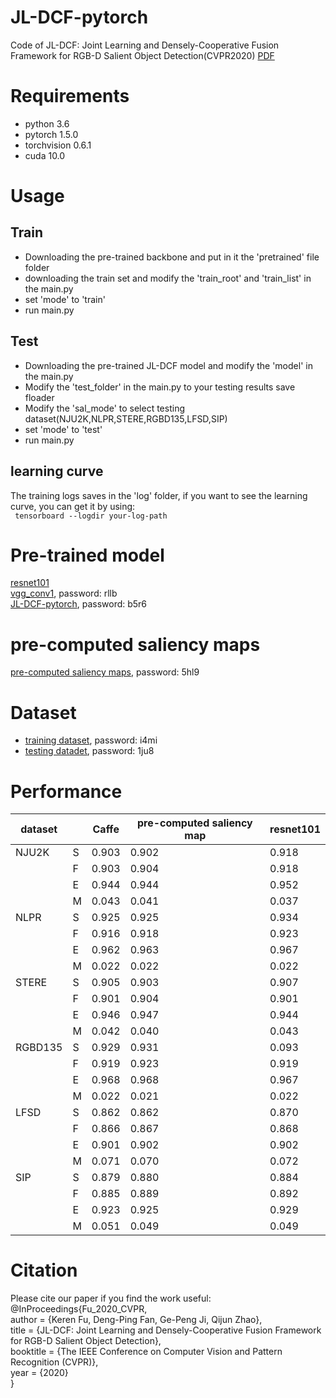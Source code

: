 # JL-DCF-pytorch

Code of JL-DCF: Joint Learning and Densely-Cooperative Fusion Framework for RGB-D Salient Object Detection(CVPR2020)  [PDF](https://arxiv.org/pdf/2004.08515v1)
# Requirements
* python 3.6 <br>
* pytorch 1.5.0 <br>
* torchvision 0.6.1 <br>
* cuda 10.0
# Usage
## Train 
* Downloading the pre-trained backbone and put in it the 'pretrained' file folder
* downloading the train set and modify the 'train_root' and 'train_list' in the main.py
* set 'mode' to 'train'
* run main.py
## Test 
* Downloading the pre-trained JL-DCF model and modify the 'model' in the main.py
* Modify the 'test_folder' in the main.py to your testing results save floader
* Modify the 'sal_mode' to select testing dataset(NJU2K,NLPR,STERE,RGBD135,LFSD,SIP)
* set 'mode' to 'test'
* run main.py
## learning curve
The training logs saves in the 'log' folder, if you want to see the learning curve, you can get it by using:<br>
` tensorboard --logdir your-log-path`
# Pre-trained model
[resnet101](https://download.pytorch.org/models/resnet101-5d3b4d8f.pth)<br>
[vgg_conv1](https://pan.baidu.com/s/1CJyNALzPIAiHrDSMcRO2yA), password:  rllb<br>
[JL-DCF-pytorch](https://pan.baidu.com/s/1Vu8uUpo3pVd-sXniVlXEAA), password:  b5r6<br>
# pre-computed saliency maps
[pre-computed saliency maps](https://pan.baidu.com/s/1gaIucFyCWlE4f1qhPKzzTw), password:  5hl9<br>
# Dataset
* [training dataset](https://pan.baidu.com/s/1vrVcRFTMRO5v-A6Q2Y3-Nw), password:  i4mi<br>
* [testing datadet](https://pan.baidu.com/s/13P-f3WbA76NVtRePcFbVFw), password:   1ju8<br>
# Performance

| dataset |      | Caffe | pre-computed saliency map | resnet101 |
| ------- | ---- | ----- | ------------------------- | --------- |
| NJU2K   | S    | 0.903 |        0.902              | 0.918     |
|         | F    | 0.903 |        0.904              | 0.918     |
|         | E    | 0.944 |        0.944              | 0.952     |
|         | M    | 0.043 |        0.041              | 0.037     |
| NLPR    | S    | 0.925 |        0.925              | 0.934     |
|         | F    | 0.916 |        0.918              | 0.923     |
|         | E    | 0.962 |        0.963              | 0.967     |
|         | M    | 0.022 |        0.022              | 0.022     |
| STERE   | S    | 0.905 |        0.903              | 0.907     |
|         | F    | 0.901 |        0.904              | 0.901     |
|         | E    | 0.946 |        0.947              | 0.944     |
|         | M    | 0.042 |        0.040              | 0.043     |
| RGBD135 | S    | 0.929 |        0.931              | 0.093     |
|         | F    | 0.919 |        0.923              | 0.919     |
|         | E    | 0.968 |        0.968              | 0.967     |
|         | M    | 0.022 |        0.021              | 0.022     |
| LFSD    | S    | 0.862 |        0.862              | 0.870     |
|         | F    | 0.866 |        0.867              | 0.868     |
|         | E    | 0.901 |        0.902              | 0.902     |
|         | M    | 0.071 |        0.070              | 0.072     |
| SIP     | S    | 0.879 |        0.880              | 0.884     |
|         | F    | 0.885 |        0.889              | 0.892     |
|         | E    | 0.923 |        0.925              | 0.929     |
|         | M    | 0.051 |        0.049              | 0.049     |

# Citation
Please cite our paper if you find the work useful:<br>
@InProceedings{Fu_2020_CVPR,<br>
author = {Keren Fu, Deng-Ping Fan, Ge-Peng Ji, Qijun Zhao},<br>
title = {JL-DCF: Joint Learning and Densely-Cooperative Fusion Framework for RGB-D Salient Object Detection},<br>
booktitle = {The IEEE Conference on Computer Vision and Pattern Recognition (CVPR)},<br>
year = {2020}<br>
}
